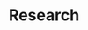 ---
title: Research
type: landing

sections:
  - block: markdown
    content:
      title: Background
      text: |
        <p style="font-size: 0.8em;">Neuroblastoma is the most common extracranial solid pediatric cancer accounting for 8-10% of cancers in childhood and 15% of pediatric oncology deaths. Neuroblastoma arises from the developing sympatho-adrenal lineage during the embryonic development. It is a genetically heterogeneous disease with a diverse clinical outcome ranging from spontaneous tumour regression to malignant metastatic disease with relapses and poor response to current therapy. While patients whose tumours undergo spontaneous regression or maturation (ganglioneuroblastomas, ganglioneuromas) have mostly an excellent outcome, only a minority of children with aggressive tumours can be cured. Despite the advances in genomic and trancriptomic analyses, the identification of molecular determinants of the very poor therapeutic response and worst outcome of high-risk patients remains challenging. Thus, a better understanding of the biology of both, spontaneously regressing/maturing and aggressive tumours is of high interest to develop novel treatment approaches.</p>

  - block: markdown
    content:
      title: Our research
      text: |
        <div style="display: flex; align-items: center;">
          <div style="flex: 1; padding: 15px;">
            <img src="/images/fig1.png" style="width: 100%; height: auto;"/>
          </div>
          <div style="flex: 2; padding: 15px;">
            <p style="font-weight: bold; font-size: 1em;">Biology of high-risk neuroblastoma</p>
            <p style="font-size: 0.8em;">One of our main research interests is the biology of high-risk neuroblastoma. Patients that are diagnosed and stratified as high-risk suffer from relapses and metastases and their survival rate remains below 40% despite intensive multimodal treatment. To date there are only a few driver genes linked to the pathogenesis of high-risk neuroblastoma, most of which are not directly druggable and frequently insufficient response to therapy is observed. In our group, we employ state-of-the-art technologies, such as genome-wide and targeted CRISPR/Cas9 screens and single cell genomics and epigenomics in order to identify the oncogenic drivers and epigenetic dependencies in tumours from high-risk neuroblastoma patients. We have established in vitro and in vivo preclinical patient-derived models for functional assays and drug testing for precision oncology that can be translated into existing and new clinical trials with the ultimate goal to improve treatment outcomes and survival of high-risk neuroblastoma patients.</p>
          </div>
        </div>

  - block: markdown
    content:
      title: 
      text: |
        <div style="display: flex; align-items: center;">
          <div style="flex: 2; padding: 15px;">
            <p style="font-weight: bold; font-size: 1em;">Tumour heterogeneity and microenvironment</p>
            <p style="font-size: 0.8em;">Solid tumours often consist of different subpopulations of cells that harbor distinct genotypes and phenotypes. This results in a variation of clinically important features such as the abundance of prognostic markers and therapeutic targets, leading to differential levels of treatment sensitivity. Tumour cell metastasis and adaptation to new tissue microenvironments can further promote inter- and intratumour heterogeneity among metastasizing and disseminated tumour cells. In support of this notion, we have recently shown that disseminated tumour cells in the bone marrow substantially differ from the tumour they originated from in regards to their genetic makeup and expression programs. Tumour cells disseminate to the bone marrow in various solid cancers such as neuroblastoma, breast cancer and Ewing sarcoma, which is associated with poor outcome. In the majority of metastatic neuroblastoma patients, disseminated tumour cells are present in the bone marrow already at the time point of diagnosis. Our aim is to capture the full spectrum of tumor cells in neuroblastoma and to understand their interaction with the tumor microenvironment at the primary site and in the metastatic bone marrow by using novel single-cell-omics and multiplex imaging technologies. This will allow us to identify new biomarkers and to develop better therapeutics for targeted treatment.</p>
          </div>
          <div style="flex: 1; padding: 15px;">
            <img src="/images/fig2.png" style="width: 100%; height: auto;"/>
          </div>
        </div>

  - block: markdown
    content:
      title:
      text: |
        <div style="display: flex; align-items: center;">
          <div style="flex: 1; padding: 15px;">
            <img src="/images/fig3.png" style="width: 100%; height: auto;"/>
          </div>
          <div style="flex: 2; padding: 15px;">
            <p style="font-weight: bold; font-size: 1em;">Development of new diagnostics and prognostic markers for precision oncology</p>
            <p style="font-size: 0.8em;">Another focus of our group is the translation of current research to clinical practice with the development of better diagnostic approaches and prognostic markers. As pediatric solid tumours are rare, this can only be addressed within the scope of multi-center as well as multi-disciplinary cooperation. Towards this, we are part of different consortia and collaborative studies, that bring together experts in the fields of biological and computer-based research with pediatric oncologists. In addition to molecular profiling of the primary tumor and bone marrow, novel liquid biopsy approaches, i.e. the analysis of tumor markers in body fluids, are important tools to monitor cancer patients and detect relapse early. We employ advanced bioinformatics analyses, AI-based machine-learning and customized visualization strategies on complex multi-dimensional data for identifying novel markers for precision oncology. As an example, we have recently developed the VISIOMICS software platform <a href="http://www.visiomics.at">http://www.visiomics.at</a>, which supports an integrated analysis of image and multiOMICS data for tumour diagnostics.</p>
          </div>
        </div>
---